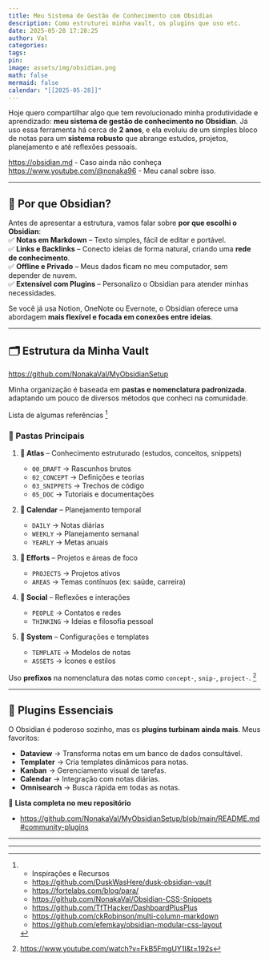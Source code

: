 ```yaml
---
title: Meu Sistema de Gestão de Conhecimento com Obsidian
description: Como estruturei minha vault, os plugins que uso etc.
date: 2025-05-28 17:28:25
author: Val
categories: 
tags: 
pin: 
image: assets/img/obsidian.png
math: false
mermaid: false
calendar: "[[2025-05-28]]"
---
```


Hoje quero compartilhar algo que tem revolucionado minha produtividade e aprendizado: **meu sistema de gestão de conhecimento no Obsidian**. Já uso essa ferramenta há cerca de **2 anos**, e ela evoluiu de um simples bloco de notas para um **sistema robusto** que abrange estudos, projetos, planejamento e até reflexões pessoais.

<https://obsidian.md> - Caso ainda não conheça
<https://www.youtube.com/@nonaka96> - Meu canal sobre isso.

---

## 📌 Por que Obsidian?  

Antes de apresentar a estrutura, vamos falar sobre **por que escolhi o Obsidian**:  
✅ **Notas em Markdown** – Texto simples, fácil de editar e portável.  
✅ **Links e Backlinks** – Conecto ideias de forma natural, criando uma **rede de conhecimento**.  
✅ **Offline e Privado** – Meus dados ficam no meu computador, sem depender de nuvem.  
✅ **Extensível com Plugins** – Personalizo o Obsidian para atender minhas necessidades.  

Se você já usa Notion, OneNote ou Evernote, o Obsidian oferece uma abordagem **mais flexível e focada em conexões entre ideias**.  

---

## 🗂️ Estrutura da Minha Vault  

<https://github.com/NonakaVal/MyObsidianSetup>

Minha organização é baseada em **pastas e nomenclatura padronizada**. adaptando um pouco de diversos métodos que conheci na comunidade.

Lista de algumas referências [^1]

### 📂 Pastas Principais  

1. **📂 Atlas** – Conhecimento estruturado (estudos, conceitos, snippets)  
   - `00_DRAFT` → Rascunhos brutos  
   - `02_CONCEPT` → Definições e teorias  
   - `03_SNIPPETS` → Trechos de código  
   - `05_DOC` → Tutoriais e documentações  

2. **📂 Calendar** – Planejamento temporal  
   - `DAILY` → Notas diárias  
   - `WEEKLY` → Planejamento semanal  
   - `YEARLY` → Metas anuais  

3. **📂 Efforts** – Projetos e áreas de foco  
   - `PROJECTS` → Projetos ativos  
   - `AREAS` → Temas contínuos (ex: saúde, carreira)  

4. **📂 Social** – Reflexões e interações  
   - `PEOPLE` → Contatos e redes  
   - `THINKING` → Ideias e filosofia pessoal  

5. **📂 System** – Configurações e templates  
   - `TEMPLATE` → Modelos de notas  
   - `ASSETS` → Ícones e estilos  

 Uso **prefixos** na nomenclatura das notas como `concept-`, `snip-`, `project-`. [^2]


---

## 🔌 Plugins Essenciais  

O Obsidian é poderoso sozinho, mas os **plugins turbinam ainda mais**. Meus favoritos:  

- **Dataview** → Transforma notas em um banco de dados consultável.  
- **Templater** → Cria templates dinâmicos para notas.  
- **Kanban** → Gerenciamento visual de tarefas.  
- **Calendar** → Integração com notas diárias.  
- **Omnisearch** → Busca rápida em todas as notas.  

📌 **Lista completa no meu repositório**

- <https://github.com/NonakaVal/MyObsidianSetup/blob/main/README.md#community-plugins>

---
---

[^1]: - Inspirações e Recursos
	- <https://github.com/DuskWasHere/dusk-obsidian-vault>
	- <https://fortelabs.com/blog/para/>
	- <https://github.com/NonakaVal/Obsidian-CSS-Snippets>
	- <https://github.com/TfTHacker/DashboardPlusPlus>
	- <https://github.com/ckRobinson/multi-column-markdown>
	- <https://github.com/efemkay/obsidian-modular-css-layout>

[^2]: https://www.youtube.com/watch?v=FkB5FmgUY1I&t=192s
